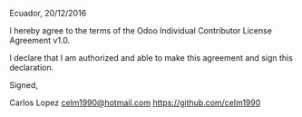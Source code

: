 Ecuador, 20/12/2016

I hereby agree to the terms of the Odoo Individual Contributor License
Agreement v1.0.

I declare that I am authorized and able to make this agreement and sign this
declaration.

Signed,

Carlos Lopez <celm1990@hotmail.com> https://github.com/celm1990

